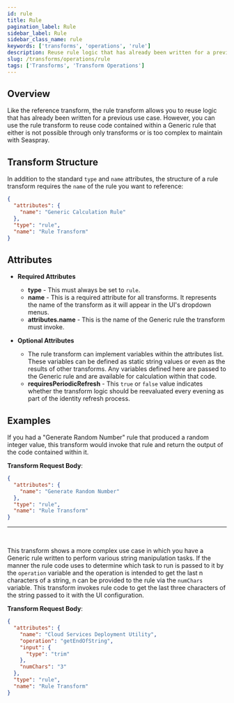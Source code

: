 ```yaml
---
id: rule
title: Rule
pagination_label: Rule
sidebar_label: Rule
sidebar_class_name: rule
keywords: ['transforms', 'operations', 'rule']
description: Reuse rule logic that has already been written for a previous use case.
slug: /transforms/operations/rule
tags: ['Transforms', 'Transform Operations']
---
```


## Overview

Like the reference transform, the rule transform allows you to reuse logic that has already been written for a previous use case. However, you can use the rule transform to reuse code contained within a Generic rule that either is not possible through only transforms or is too complex to maintain with Seaspray.

## Transform Structure

In addition to the standard `type` and `name` attributes, the structure of a rule transform requires the `name` of the rule you want to reference:

```json
{
  "attributes": {
    "name": "Generic Calculation Rule"
  },
  "type": "rule",
  "name": "Rule Transform"
}
```

## Attributes

- **Required Attributes**

  - **type** - This must always be set to `rule`.
  - **name** - This is a required attribute for all transforms. It represents the name of the transform as it will appear in the UI's dropdown menus.
  - **attributes.name** - This is the name of the Generic rule the transform must invoke.

- **Optional Attributes**
  - The rule transform can implement variables within the attributes list. These variables can be defined as static string values or even as the results of other transforms. Any variables defined here are passed to the Generic rule and are available for calculation within that code.
  - **requiresPeriodicRefresh** - This `true` or `false` value indicates whether the transform logic should be reevaluated every evening as part of the identity refresh process.

## Examples

If you had a "Generate Random Number" rule that produced a random integer value, this transform would invoke that rule and return the output of the code contained within it.

**Transform Request Body**:

```json
{
  "attributes": {
    "name": "Generate Random Number"
  },
  "type": "rule",
  "name": "Rule Transform"
}
```

---

<p>&nbsp;</p>

This transform shows a more complex use case in which you have a Generic rule written to perform various string manipulation tasks. If the manner the rule code uses to determine which task to run is passed to it by the `operation` variable and the operation is intended to get the last n characters of a string, n can be provided to the rule via the `numChars` variable. This transform invokes rule code to get the last three characters of the string passed to it with the UI configuration.

**Transform Request Body**:

```json
{
  "attributes": {
    "name": "Cloud Services Deployment Utility",
    "operation": "getEndOfString",
    "input": {
      "type": "trim"
    },
    "numChars": "3"
  },
  "type": "rule",
  "name": "Rule Transform"
}
```
